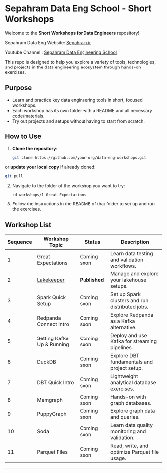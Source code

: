 # Sepahram Data Eng School - Short Workshops

Welcome to the **Short Workshops for Data Engineers** repository!  

Sepahram Data Eng Website: [Sepahram.ir](https://Sepahram.ir)

Youtube Channel : [Sepahram Data Engineering School](https://www.youtube.com/@Sepahram.School)

This repo is designed to help you explore a variety of tools, technologies, and projects in the data engineering ecosystem through hands-on exercises.

## Purpose

- Learn and practice key data engineering tools in short, focused workshops.
- Each workshop has its own folder with a README and all necessary code/materials.
- Try out projects and setups without having to start from scratch.

## How to Use

1. **Clone the repository**:
   
   ```bash
   git clone https://github.com/your-org/data-eng-workshops.git
   ```

or **update your local copy** if already cloned:

```bash
git pull
```

2. Navigate to the folder of the workshop you want to try:
   
   ```
   cd workshops/1-Great-Expectations
   ```

3. Follow the instructions in the README of that folder to set up and run the exercises.

## Workshop List

| Sequence | Workshop Topic                   | Status        | Description                                     |
| -------- | -------------------------------- | ------------- | ----------------------------------------------- |
| 1        | Great Expectations               | Coming soon   | Learn data testing and validation workflows.    |
| 2        | [Lakekeeper](1-Lakekeeper-Intro) | **Published** | Manage and explore your lakehouse setups.       |
| 3        | Spark Quick Setup                | Coming soon   | Set up Spark clusters and run distributed jobs. |
| 4        | Redpanda Connect Intro           | Coming soon   | Explore Redpanda as a Kafka alternative.        |
| 5        | Setting Kafka Up & Running       | Coming soon   | Deploy and use Kafka for streaming pipelines.   |
| 6        | DuckDB                           | Coming soon   | Explore DBT fundamentals and project setup.     |
| 7        | DBT Quick Intro                  | Coming soon   | Lightweight analytical database exercises.      |
| 8        | Memgraph                         | Coming soon   | Hands-on with graph databases.                  |
| 9        | PuppyGraph                       | Coming soon   | Explore graph data and queries.                 |
| 10       | Soda                             | Coming soon   | Learn data quality monitoring and validation.   |
| 11       | Parquet Files                    | Coming soon   | Read, write, and optimize Parquet file usage.   |

---
